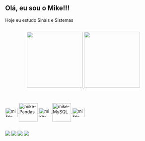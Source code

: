 ## Olá, eu sou o Mike!!!
Hoje eu estudo Sinais e Sistemas

  ##
  
<div align="center">
  <a href="https://github.com/mikealeixogf">
  <img height="180em" src="https://github-readme-stats.vercel.app/api?username=mikealeixogf&show_icons=true&theme=merko&include_all_commits=true&count_private=true"/>
  <img height="180em" src="https://github-readme-stats.vercel.app/api/top-langs/?username=mikealeixogf&layout=compact&langs_count=7&theme=merko"/>
</div>
  
  ##
  
  <div style="display: inline_block"><br>
    <img align="center" alt="mike-Numpy" height="30" width="40" src="https://cdn.jsdelivr.net/gh/devicons/devicon/icons/numpy/numpy-original.svg" />
   <img align ="center" alt="mike-Pandas" height="60" width="60" src="https://cdn.jsdelivr.net/gh/devicons/devicon/icons/pandas/pandas-original-wordmark.svg" />
    <img align="center" alt="mike-Matlab" height="30" width="40" src="https://cdn.jsdelivr.net/gh/devicons/devicon/icons/matlab/matlab-original.svg" />
    <img align="center" alt="mike-MySQL" height="60" width="60" src="https://cdn.jsdelivr.net/gh/devicons/devicon/icons/mysql/mysql-original-wordmark.svg" />
    <img align="center" alt="mike-Jupyter" height="30" width="40"  src="https://cdn.jsdelivr.net/gh/devicons/devicon/icons/jupyter/jupyter-original-wordmark.svg" />
</div>
  
  ##
  
  <div> 
  <a href="https://instagram.com/" target="_blank"><img src="https://img.shields.io/badge/-Instagram-%23E4405F?style=for-the-badge&logo=instagram&logoColor=white" target="_blank"></a>
  <a href = "mailto:mik18ealeixo@gmail.com"><img src="https://img.shields.io/badge/-Gmail-%23333?style=for-the-badge&logo=gmail&logoColor=white" target="_blank"></a>
    <a href = "mailto:mike_sub17@msn.com"><img src="https://img.shields.io/badge/Microsoft_Outlook-0078D4?style=for-the-badge&logo=microsoft-outlook&logoColor=white" target="_blank"></a>
  <a href="https://www.linkedin.com/in/mike-aleixo" target="_blank"><img src="https://img.shields.io/badge/-LinkedIn-%230077B5?style=for-the-badge&logo=linkedin&logoColor=white" target="_blank"></a> 

    
 </div>
  
 
